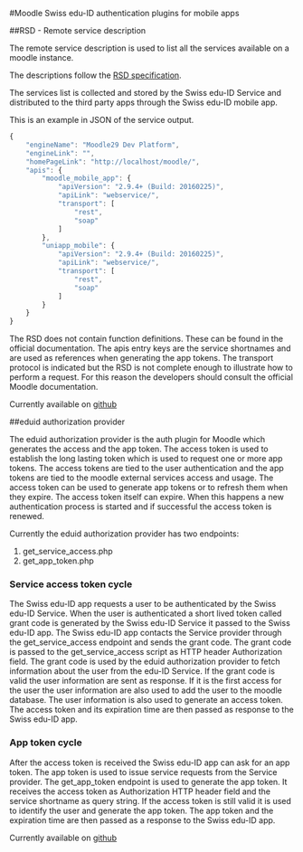 #Moodle Swiss edu-ID authentication plugins for mobile apps

##RSD - Remote service description

The remote service description is used to list all the services available on a moodle instance.

The descriptions follow the [RSD specification](https://github.com/BLC-HTWChur/rsd2-specification/).

The services list is collected and stored by the Swiss edu-ID Service and distributed to the third party apps through the Swiss edu-ID mobile app.

This is an example in JSON of the service output.

```javascript
{
	"engineName": "Moodle29 Dev Platform",
	"engineLink": "",
	"homePageLink": "http://localhost/moodle/",
	"apis": {
		"moodle_mobile_app": {
			"apiVersion": "2.9.4+ (Build: 20160225)",
			"apiLink": "webservice/",
			"transport": [
				"rest",
				"soap"
			]
		},
		"uniapp_mobile": {
			"apiVersion": "2.9.4+ (Build: 20160225)",
			"apiLink": "webservice/",
			"transport": [
				"rest",
				"soap"
			]
		}
	}
}
```

The RSD does not contain function definitions. These can be found in the official documentation.
The apis entry keys are the service shortnames and are used as references when generating the app tokens.
The transport protocol is indicated but the RSD is not complete enough to illustrate how to perform a request.
For this reason the developers should consult the official Moodle documentation.

Currently available on [github](https://github.com/arael/moodle_rsd)


##eduid authorization provider

The eduid authorization provider is the auth plugin for Moodle which generates the access and the app token.
The access token is used to establish the long lasting token which is used to request one or more app tokens.
The access tokens are tied to the user authentication and the app tokens are tied to the moodle external services access and usage.
The access token can be used to generate app tokens or to refresh them when they expire.
The access token itself can expire. When this happens a new authentication process is started and if successful the access token is renewed.

Currently the eduid authorization provider has two endpoints:

1. get_service_access.php
2. get_app_token.php


### Service access token cycle
The Swiss edu-ID app requests a user to be authenticated by the Swiss edu-ID Service.
When the user is authenticated a short lived token called grant code is generated by the Swiss edu-ID Service it passed to the Swiss edu-ID app.
The Swiss edu-ID app contacts the Service provider through the get_service_access endpoint and sends the grant code.
The grant code is passed to the get_service_access script as HTTP header Authorization field.
The grant code is used by the eduid authorization provider to fetch information about the user from the edu-ID Service.
If the grant code is valid the user information are sent as response.
If it is the first access for the user the user information are also used to add the user to the moodle database.
The user information is also used to generate an access token.
The access token and its expiration time are then passed as response to the Swiss edu-ID app.

### App token cycle
After the access token is received the Swiss edu-ID app can ask for an app token.
The app token is used to issue service requests from the Service provider.
The get_app_token endpoint is used to generate the app token. It receives the access token as Authorization HTTP header field and the service shortname as query string.
If the access token is still valid it is used to identify the user and generate the app token.
The app token and the expiration time are then passed as a response to the Swiss edu-ID app.


Currently available on [github](https://github.com/arael/moodle_eduid)

